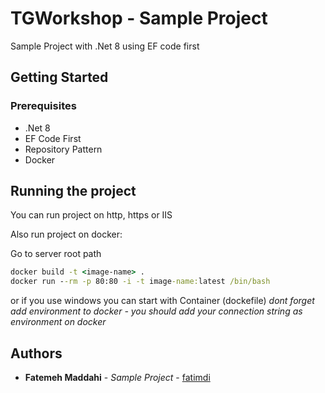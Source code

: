 # TGWorkshop - Sample Project
Sample Project with .Net 8 using EF code first

## Getting Started

### Prerequisites

* .Net 8
* EF Code First
* Repository Pattern
* Docker

## Running the project 

You can run project on http, https or IIS 

Also run project on docker:

Go to server root path

```cmd
docker build -t <image-name> .
docker run --rm -p 80:80 -i -t image-name:latest /bin/bash
```
or if you use windows you can start with Container (dockefile) 
*dont forget add environment to docker - you should add your connection string as environment on docker*

## Authors

* **Fatemeh Maddahi** - *Sample Project* - [fatimdi](https://github.com/fatimdi)

